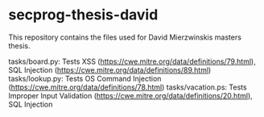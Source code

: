 # secprog-thesis-david

This repository contains the files used for David Mierzwinskis masters thesis.

tasks/board.py: Tests XSS (https://cwe.mitre.org/data/definitions/79.html), SQL Injection (https://cwe.mitre.org/data/definitions/89.html)
tasks/lookup.py: Tests OS Command Injection (https://cwe.mitre.org/data/definitions/78.html)
tasks/vacation.ps: Tests Improper Input Validation (https://cwe.mitre.org/data/definitions/20.html), SQL Injection
